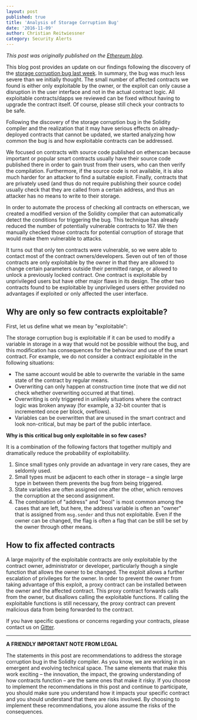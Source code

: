 ```yaml
---
layout: post
published: true
title: 'Analysis of Storage Corruption Bug'
date: '2016-11-09'
author: Christian Reitwiessner
category: Security Alerts
---
```


_This post was originally published on the
[Ethereum blog](https://blog.ethereum.org/2016/11/09/analysis-storage-corruption-bug/)._

This blog post provides an update on our findings following the discovery of the
[storage corruption bug last week](https://blog.soliditylang.org/2016/11/01/security-alert-solidity-variables-can-overwritten-storage/).
In summary, the bug was much less severe than we initially thought. The small
number of affected contracts we found is either only exploitable by the owner,
or the exploit can only cause a disruption in the user interface and not in the
actual contract logic. All exploitable contracts/dapps we reviewed can be fixed
without having to upgrade the contract itself. Of course, please still check
your contracts to be safe.

Following the discovery of the storage corruption bug in the Solidity compiler
and the realization that it may have serious effects on already-deployed
contracts that cannot be updated, we started analyzing how common the bug is and
how exploitable contracts can be addressed.

We focused on contracts with source code published on etherscan because
important or popular smart contracts usually have their source code published
there in order to gain trust from their users, who can then verify the
compilation. Furthermore, if the source code is not available, it is also much
harder for an attacker to find a suitable exploit. Finally, contracts that are
privately used (and thus do not require publishing their source code) usually
check that they are called from a certain address, and thus an attacker has no
means to write to their storage.

In order to automate the process of checking all contracts on etherscan, we
created a modified version of the Solidity compiler that can automatically
detect the conditions for triggering the bug. This technique has already reduced
the number of potentially vulnerable contracts to 167. We then manually checked
those contracts for potential corruption of storage that would make them
vulnerable to attacks.

It turns out that only ten contracts were vulnerable, so we were able to contact
most of the contract owners/developers. Seven out of ten of those contracts are
only exploitable by the owner in that they are allowed to change certain
parameters outside their permitted range, or allowed to unlock a previously
locked contract. One contract is exploitable by unprivileged users but have
other major flaws in its design. The other two contracts found to be exploitable
by unprivileged users either provided no advantages if exploited or only
affected the user interface.

## Why are only so few contracts exploitable?

First, let us define what we mean by "exploitable":

The storage corruption bug is exploitable if it can be used to modify a variable
in storage in a way that would not be possible without the bug, and this
modification has consequences for the behaviour and use of the smart contract.
For example, we do not consider a contract exploitable in the following
situations:

- The same account would be able to overwrite the variable in the same state of
  the contract by regular means.
- Overwriting can only happen at construction time (note that we did not check
  whether overwriting occurred at that time).
- Overwriting is only triggered in unlikely situations where the contract logic
  was broken anyway (for example, a 32-bit counter that is incremented once per
  block, oveflows).
- Variables can be overwritten that are unused in the smart contract and look
  non-critical, but may be part of the public interface.

**Why is this critical bug only exploitable in so few cases?**

It is a combination of the following factors that together multiply and
dramatically reduce the probability of exploitability.

1. Since small types only provide an advantage in very rare cases, they are
   seldomly used.
2. Small types must be adjacent to each other in storage – a single large type
   in between them prevents the bug from being triggered.
3. State variables are often assigned one after the other, which removes the
   corruption at the second assignment.
4. The combination of "address" and "bool" is most common among the cases that
   are left, but here, the address variable is often an "owner" that is assigned
   from `msg.sender` and thus not exploitable. Even if the owner can be changed,
   the flag is often a flag that can be still be set by the owner through other
   means.

## How to fix affected contracts

A large majority of the exploitable contracts are only exploitable by the
contract owner, administrator or developer, particularly though a single
function that allows the owner to be changed. The exploit allows a further
escalation of privileges for the owner. In order to prevent the owner from
taking advantage of this exploit, a proxy contract can be installed between the
owner and the affected contract. This proxy contract forwards calls from the
owner, but disallows calling the exploitable functions. If calling the
exploitable functions is still necessary, the proxy contract can prevent
malicious data from being forwarded to the contract.

If you have specific questions or concerns regarding your contracts, please
contact us on [Gitter](https://gitter.im/ethereum/solidity).

---

**A FRIENDLY IMPORTANT NOTE FROM LEGAL**

The statements in this post are recommendations to address the storage
corruption bug in the Solidity compiler. As you know, we are working in an
emergent and evolving technical space. The same elements that make this work
exciting – the innovation, the impact, the growing understanding of how
contracts function – are the same ones that make it risky. If you choose to
implement the recommendations in this post and continue to participate, you
should make sure you understand how it impacts your specific contract and you
should understand that there are risks involved. By choosing to implement these
recommendations, you alone assume the risks of the consequences.
